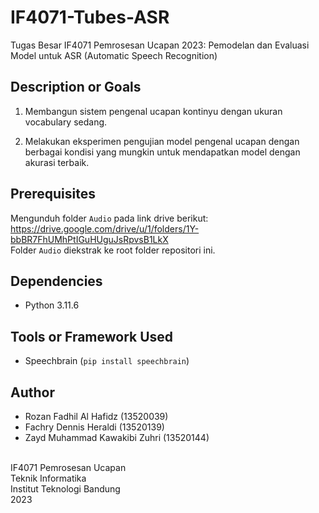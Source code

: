# IF4071-Tubes-ASR

Tugas Besar IF4071 Pemrosesan Ucapan 2023: Pemodelan dan Evaluasi Model untuk ASR (Automatic Speech Recognition)

## Description or Goals

1. Membangun sistem pengenal ucapan kontinyu dengan ukuran vocabulary sedang.

2. Melakukan eksperimen pengujian model pengenal ucapan dengan berbagai kondisi yang mungkin untuk mendapatkan model dengan akurasi terbaik.

## Prerequisites

Mengunduh folder `Audio` pada link drive berikut: https://drive.google.com/drive/u/1/folders/1Y-bbBR7FhUMhPtIGuHUguJsRpvsB1LkX <br>
Folder `Audio` diekstrak ke root folder repositori ini.

## Dependencies

-   Python 3.11.6

## Tools or Framework Used

-   Speechbrain (`pip install speechbrain`)

## Author

-   Rozan Fadhil Al Hafidz (13520039)
-   Fachry Dennis Heraldi (13520139)
-   Zayd Muhammad Kawakibi Zuhri (13520144)

<br> IF4071 Pemrosesan Ucapan<br>
Teknik Informatika <br>
Institut Teknologi Bandung <br>
2023 <br>
